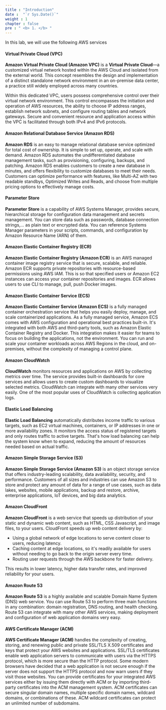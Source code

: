 ```yaml
---
title : "Introduction"
date :  "`r Sys.Date()`" 
weight : 1
chapter : false
pre : " <b> 1. </b> "
---
```


In this lab, we will use the following AWS services

#### Virtual Private Cloud (VPC)
**Amazon Virtual Private Cloud (Amazon VPC)** is a **Virtual Private Cloud**—a customized virtual network hosted within the AWS Cloud and isolated from the external world. This concept resembles the design and implementation of a distinct standalone network environment in an on-premise data center, a practice still widely employed across many countries.

Within this dedicated VPC, users possess comprehensive control over their virtual network environment. This control encompasses the initiation and operation of AWS resources, the ability to choose IP address ranges, establish network subnets, and configure routing tables and network gateways. Secure and convenient resource and application access within the VPC is facilitated through both IPv4 and IPv6 protocols.

#### Amazon Relational Database Service (Amazon RDS)
**Amazon RDS** is an easy to manage relational database service optimized for total cost of ownership. It is simple to set up, operate, and scale with demand. Amazon RDS automates the undifferentiated database management tasks, such as provisioning, configuring, backups, and patching. Amazon RDS enables customers to create a new database in minutes, and offers flexibility to customize databases to meet their needs. Customers can optimize performance with features, like Multi-AZ with two readable standbys, Optimized Writes and Reads, and choose from multiple pricing options to effectively manage costs.

#### Parameter Store
**Parameter Store** is a capability of AWS Systems Manager, provides secure, hierarchical storage for configuration data management and secrets management. You can store data such as passwords, database connection strings,... as plain text or encrypted data. You can reference Systems Manager parameters in your scripts, commands, and configuration by Amazon Resource Name (ARN) of them.

#### Amazon Elastic Container Registry (ECR)
**Amazon Elastic Container Registry (Amazon ECR)** is an AWS managed container image registry service that is secure, scalable, and reliable. Amazon ECR supports private repositories with resource-based permissions using AWS IAM. This is so that specified users or Amazon EC2 instances can access your container repositories and images. ECR allows users to use CLI to manage, pull, push Docker images.

#### Amazon Elastic Container Service (ECS)
**Amazon Elastic Container Service (Amazon ECS)** is a fully managed container orchestration service that helps you easily deploy, manage, and scale containerized applications. As a fully managed service, Amazon ECS comes with AWS configuration and operational best practices built-in. It's integrated with both AWS and third-party tools, such as Amazon Elastic Container Registry and Docker. This integration makes it easier for teams to focus on building the applications, not the environment. You can run and scale your container workloads across AWS Regions in the cloud, and on-premises, without the complexity of managing a control plane.

#### Amazon CloudWatch
**CloudWatch** monitors resources and applications on AWS by collecting metrics over time. The service provides built-in dashboards for core services and allows users to create custom dashboards to visualize selected metrics. CloudWatch can integrate with many other services very easily. One of the most popular uses of CloudWatch is collecting application logs.

#### Elastic Load Balancing
**Elastic Load Balancing** automatically distributes income traffic to various targets, such as EC2 virtual machines, containers, or IP addresses in one or more availability zones. It monitors the access status of registered targets and only routes traffic to active targets. That's how load balancing can help the system know when to expand, reducing the amount of resources needed based on actual traffic.

#### Amazon Simple Storage Service (S3)
**Amazon Simple Storage Service (Amazon S3)** is an object storage service that offers industry-leading scalability, data availability, security, and performance. Customers of all sizes and industries can use Amazon S3 to store and protect any amount of data for a range of use cases, such as data lakes, websites, mobile applications, backup and restore, archive, enterprise applications, IoT devices, and big data analytics.

#### Amazon CloudFront
**Amazon CloudFront** is a web service that speeds up distribution of your static and dynamic web content, such as HTML, CSS Javascript, and image files, to your users. CloudFront speeds up web content delivery by:

- Using a global network of edge locations to serve content closer to users, reducing latency.
- Caching content at edge locations, so it's readily available for users without needing to go back to the origin server every time.
- Routing user requests through the AWS backbone for faster delivery.

This results in lower latency, higher data transfer rates, and improved reliability for your users.

#### Amazon Route 53
**Amazon Route 53** is a highly available and scalable Domain Name System (DNS) web service. You can use Route 53 to perform three main functions in any combination: domain registration, DNS routing, and health checking. Route 53 can integrate with many other AWS services, making deployment and configuration of web application domains very easy.
 
#### AWS Certificate Manager (ACM)
**AWS Certificate Manager (ACM)** handles the complexity of creating, storing, and renewing public and private SSL/TLS X.509 certificates and keys that protect your AWS websites and applications. SSL/TLS certificates enable web application servers to communicate with users via the HTTPS protocol, which is more secure than the HTTP protocol. Some modern browsers have decided that a web application is not secure enough if the server does not support the HTTPS protocol and now warn users if they visit those websites.
You can provide certificates for your integrated AWS services either by issuing them directly with ACM or by importing third-party certificates into the ACM management system. ACM certificates can secure singular domain names, multiple specific domain names, wildcard domains, or combinations of these. ACM wildcard certificates can protect an unlimited number of subdomains.
